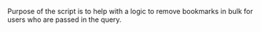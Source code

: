 Purpose of the script is to help with a logic to remove bookmarks in bulk for users who are passed in the query.
